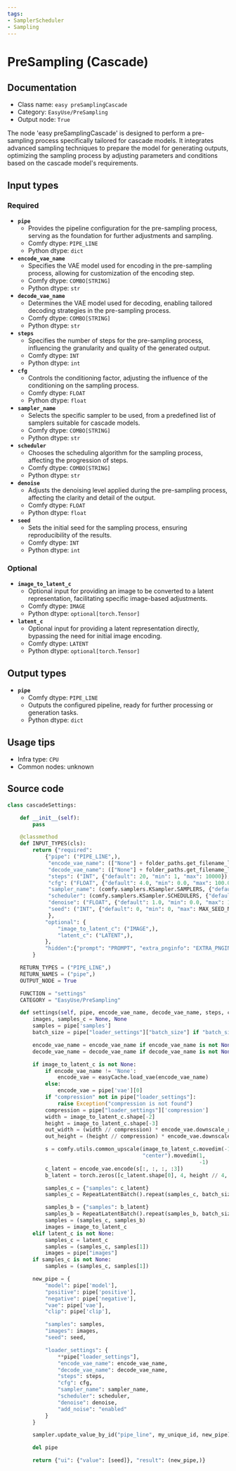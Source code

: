 ```yaml
---
tags:
- SamplerScheduler
- Sampling
---
```


# PreSampling (Cascade)
## Documentation
- Class name: `easy preSamplingCascade`
- Category: `EasyUse/PreSampling`
- Output node: `True`

The node 'easy preSamplingCascade' is designed to perform a pre-sampling process specifically tailored for cascade models. It integrates advanced sampling techniques to prepare the model for generating outputs, optimizing the sampling process by adjusting parameters and conditions based on the cascade model's requirements.
## Input types
### Required
- **`pipe`**
    - Provides the pipeline configuration for the pre-sampling process, serving as the foundation for further adjustments and sampling.
    - Comfy dtype: `PIPE_LINE`
    - Python dtype: `dict`
- **`encode_vae_name`**
    - Specifies the VAE model used for encoding in the pre-sampling process, allowing for customization of the encoding step.
    - Comfy dtype: `COMBO[STRING]`
    - Python dtype: `str`
- **`decode_vae_name`**
    - Determines the VAE model used for decoding, enabling tailored decoding strategies in the pre-sampling process.
    - Comfy dtype: `COMBO[STRING]`
    - Python dtype: `str`
- **`steps`**
    - Specifies the number of steps for the pre-sampling process, influencing the granularity and quality of the generated output.
    - Comfy dtype: `INT`
    - Python dtype: `int`
- **`cfg`**
    - Controls the conditioning factor, adjusting the influence of the conditioning on the sampling process.
    - Comfy dtype: `FLOAT`
    - Python dtype: `float`
- **`sampler_name`**
    - Selects the specific sampler to be used, from a predefined list of samplers suitable for cascade models.
    - Comfy dtype: `COMBO[STRING]`
    - Python dtype: `str`
- **`scheduler`**
    - Chooses the scheduling algorithm for the sampling process, affecting the progression of steps.
    - Comfy dtype: `COMBO[STRING]`
    - Python dtype: `str`
- **`denoise`**
    - Adjusts the denoising level applied during the pre-sampling process, affecting the clarity and detail of the output.
    - Comfy dtype: `FLOAT`
    - Python dtype: `float`
- **`seed`**
    - Sets the initial seed for the sampling process, ensuring reproducibility of the results.
    - Comfy dtype: `INT`
    - Python dtype: `int`
### Optional
- **`image_to_latent_c`**
    - Optional input for providing an image to be converted to a latent representation, facilitating specific image-based adjustments.
    - Comfy dtype: `IMAGE`
    - Python dtype: `optional[torch.Tensor]`
- **`latent_c`**
    - Optional input for providing a latent representation directly, bypassing the need for initial image encoding.
    - Comfy dtype: `LATENT`
    - Python dtype: `optional[torch.Tensor]`
## Output types
- **`pipe`**
    - Comfy dtype: `PIPE_LINE`
    - Outputs the configured pipeline, ready for further processing or generation tasks.
    - Python dtype: `dict`
## Usage tips
- Infra type: `CPU`
- Common nodes: unknown


## Source code
```python
class cascadeSettings:

    def __init__(self):
        pass

    @classmethod
    def INPUT_TYPES(cls):
        return {"required":
            {"pipe": ("PIPE_LINE",),
             "encode_vae_name": (["None"] + folder_paths.get_filename_list("vae"),),
             "decode_vae_name": (["None"] + folder_paths.get_filename_list("vae"),),
             "steps": ("INT", {"default": 20, "min": 1, "max": 10000}),
             "cfg": ("FLOAT", {"default": 4.0, "min": 0.0, "max": 100.0}),
             "sampler_name": (comfy.samplers.KSampler.SAMPLERS, {"default":"euler_ancestral"}),
             "scheduler": (comfy.samplers.KSampler.SCHEDULERS, {"default":"simple"}),
             "denoise": ("FLOAT", {"default": 1.0, "min": 0.0, "max": 1.0, "step": 0.01}),
             "seed": ("INT", {"default": 0, "min": 0, "max": MAX_SEED_NUM}),
             },
            "optional": {
                "image_to_latent_c": ("IMAGE",),
                "latent_c": ("LATENT",),
            },
            "hidden":{"prompt": "PROMPT", "extra_pnginfo": "EXTRA_PNGINFO", "my_unique_id": "UNIQUE_ID"},
        }

    RETURN_TYPES = ("PIPE_LINE",)
    RETURN_NAMES = ("pipe",)
    OUTPUT_NODE = True

    FUNCTION = "settings"
    CATEGORY = "EasyUse/PreSampling"

    def settings(self, pipe, encode_vae_name, decode_vae_name, steps, cfg, sampler_name, scheduler, denoise, seed, model=None, image_to_latent_c=None, latent_c=None, prompt=None, extra_pnginfo=None, my_unique_id=None):
        images, samples_c = None, None
        samples = pipe['samples']
        batch_size = pipe["loader_settings"]["batch_size"] if "batch_size" in pipe["loader_settings"] else 1

        encode_vae_name = encode_vae_name if encode_vae_name is not None else pipe['loader_settings']['encode_vae_name']
        decode_vae_name = decode_vae_name if decode_vae_name is not None else pipe['loader_settings']['decode_vae_name']

        if image_to_latent_c is not None:
            if encode_vae_name != 'None':
                encode_vae = easyCache.load_vae(encode_vae_name)
            else:
                encode_vae = pipe['vae'][0]
            if "compression" not in pipe["loader_settings"]:
                raise Exception("compression is not found")
            compression = pipe["loader_settings"]['compression']
            width = image_to_latent_c.shape[-2]
            height = image_to_latent_c.shape[-3]
            out_width = (width // compression) * encode_vae.downscale_ratio
            out_height = (height // compression) * encode_vae.downscale_ratio

            s = comfy.utils.common_upscale(image_to_latent_c.movedim(-1, 1), out_width, out_height, "bicubic",
                                           "center").movedim(1,
                                                             -1)
            c_latent = encode_vae.encode(s[:, :, :, :3])
            b_latent = torch.zeros([c_latent.shape[0], 4, height // 4, width // 4])

            samples_c = {"samples": c_latent}
            samples_c = RepeatLatentBatch().repeat(samples_c, batch_size)[0]

            samples_b = {"samples": b_latent}
            samples_b = RepeatLatentBatch().repeat(samples_b, batch_size)[0]
            samples = (samples_c, samples_b)
            images = image_to_latent_c
        elif latent_c is not None:
            samples_c = latent_c
            samples = (samples_c, samples[1])
            images = pipe["images"]
        if samples_c is not None:
            samples = (samples_c, samples[1])

        new_pipe = {
            "model": pipe['model'],
            "positive": pipe['positive'],
            "negative": pipe['negative'],
            "vae": pipe['vae'],
            "clip": pipe['clip'],

            "samples": samples,
            "images": images,
            "seed": seed,

            "loader_settings": {
                **pipe["loader_settings"],
                "encode_vae_name": encode_vae_name,
                "decode_vae_name": decode_vae_name,
                "steps": steps,
                "cfg": cfg,
                "sampler_name": sampler_name,
                "scheduler": scheduler,
                "denoise": denoise,
                "add_noise": "enabled"
            }
        }

        sampler.update_value_by_id("pipe_line", my_unique_id, new_pipe)

        del pipe

        return {"ui": {"value": [seed]}, "result": (new_pipe,)}

```

